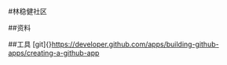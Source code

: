 #林稳健社区

##资料


##工具
[git]{}https://developer.github.com/apps/building-github-apps/creating-a-github-app